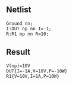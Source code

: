 ## Netlist

```text
Ground nn;
I:DUT np nn I=-1;
R:R1 np nn R=10;
```

## Result

```text
V(np)=10V
DUT{I=-1A,V=10V,P=-10W}
R1{V=10V,I=1A,P=10W}
```
